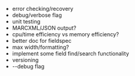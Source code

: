* error checking/recovery
* debug/verbose flag
* unit testing
* MARCXML/JSON output?
* cpu/time efficiency vs memory efficiency?
* better doc for fieldspec
* max width/formatting?
* implement some field find/search functionality
* versioning
* --debug flag